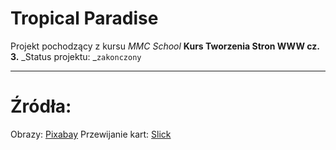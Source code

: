 # Tropical Paradise

Projekt pochodzący z kursu _MMC School_ **Kurs Tworzenia Stron WWW cz. 3.**
_Status projektu: _`zakonczony`

---

# Źródła:

Obrazy: [Pixabay](https://pixabay.com/pl/)
Przewijanie kart: [Slick](https://kenwheeler.github.io/slick/)
